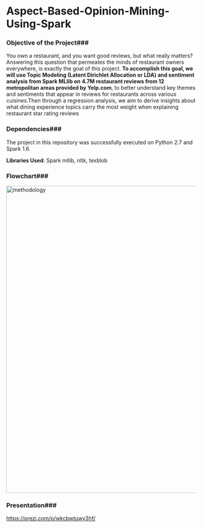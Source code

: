 # Aspect-Based-Opinion-Mining-Using-Spark

### Objective of the Project###

You own a restaurant, and you want good reviews, but what really matters? Answering this question that permeates the minds of restaurant owners everywhere, is exactly the goal of this project. **To accomplish this goal, we will use Topic Modeling (Latent Dirichlet Allocation or LDA) and sentiment analysis from Spark MLlib on 4.7M restaurant reviews from 12 metropolitan areas provided by Yelp.com**, to better understand key themes and sentiments that appear in reviews for restaurants across various cuisines.Then through a regression analysis, we aim to derive insights about what dining experience topics carry the most weight when explaining restaurant star rating reviews

### Dependencies###

The project in this repository was successfully executed on Python 2.7 and Spark 1.6.

**Libraries Used**: Spark mllib, nltk, texblob

### Flowchart###

<img width="815" alt="methodology" src="https://user-images.githubusercontent.com/29344615/33693044-1e1ef026-dab6-11e7-9c95-e0dbd84279b4.png">

### Presentation###

https://prezi.com/p/wkcbwtuwy3hf/
